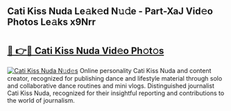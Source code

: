 ## Cati Kiss Nuda Le𝚊k𝚎d N𝚞𝚍e - Part-XaJ Vid𝚎o Photos Le𝚊ks x9Nrr

# <h2><a href="http://fbelo3e.evod.top/?m=Cati+Kiss+Nuda">🔗 👉🔴 Cati Kiss Nuda Vid𝚎o Ph𝚘t𝚘s</a></h2>

[![Cati Kiss Nuda N𝚞d𝚎s](https://i.imgur.com/8V9OHl7.gif)](http://fbelo3e.evod.top/?m=Cati+Kiss+Nuda)
Online personality Cati Kiss Nuda and content creator, recognized for publishing dance and lifestyle material through solo and collaborative dance routines and mini vlogs. Distinguished journalist Cati Kiss Nuda, recognized for their insightful reporting and contributions to the world of journalism. 
